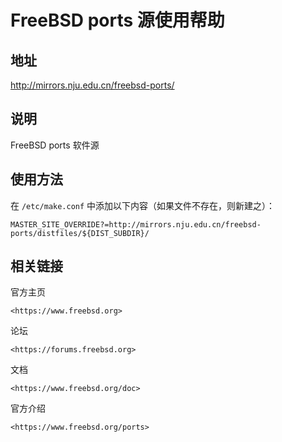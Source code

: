 # FreeBSD ports 源使用帮助

## 地址

<http://mirrors.nju.edu.cn/freebsd-ports/>

## 说明

FreeBSD ports 软件源

## 使用方法

在 `/etc/make.conf` 
中添加以下内容（如果文件不存在，则新建之）：

    MASTER_SITE_OVERRIDE?=http://mirrors.nju.edu.cn/freebsd-ports/distfiles/${DIST_SUBDIR}/

## 相关链接

官方主页

    <https://www.freebsd.org>

论坛

    <https://forums.freebsd.org>

文档

    <https://www.freebsd.org/doc>

官方介绍

    <https://www.freebsd.org/ports>
